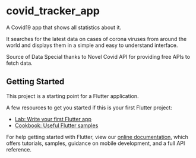 # covid_tracker_app
A Covid19 app that shows all statistics about it.

It searches for the latest data on cases of corona viruses from around the world and displays them in a simple and easy to understand interface.

Source of Data
Special thanks to Novel Covid API for providing free APIs to fetch data.

## Getting Started

This project is a starting point for a Flutter application.

A few resources to get you started if this is your first Flutter project:

- [Lab: Write your first Flutter app](https://flutter.dev/docs/get-started/codelab)
- [Cookbook: Useful Flutter samples](https://flutter.dev/docs/cookbook)

For help getting started with Flutter, view our
[online documentation](https://flutter.dev/docs), which offers tutorials,
samples, guidance on mobile development, and a full API reference.
